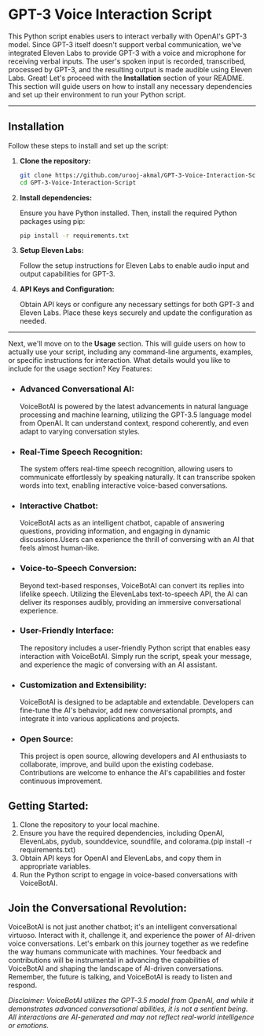 # GPT-3 Voice Interaction Script
This Python script enables users to interact verbally with OpenAI's GPT-3 model. Since GPT-3 itself doesn't support verbal communication, we've integrated Eleven Labs to provide GPT-3 with a voice and microphone for receiving verbal inputs. The user's spoken input is recorded, transcribed, processed by GPT-3, and the resulting output is made audible using Eleven Labs.
Great! Let's proceed with the **Installation** section of your README. This section will guide users on how to install any necessary dependencies and set up their environment to run your Python script.

---

## Installation

Follow these steps to install and set up the script:

1. **Clone the repository:**

   ```bash
   git clone https://github.com/urooj-akmal/GPT-3-Voice-Interaction-Script.git
   cd GPT-3-Voice-Interaction-Script
   ```

2. **Install dependencies:**

   Ensure you have Python installed. Then, install the required Python packages using pip:

   ```bash
   pip install -r requirements.txt
   ```

3. **Setup Eleven Labs:**

   Follow the setup instructions for Eleven Labs to enable audio input and output capabilities for GPT-3.

4. **API Keys and Configuration:**

   Obtain API keys or configure any necessary settings for both GPT-3 and Eleven Labs. Place these keys securely and update the configuration as needed.

---

Next, we'll move on to the **Usage** section. This will guide users on how to actually use your script, including any command-line arguments, examples, or specific instructions for interaction. What details would you like to include for the usage section? Key Features:
- ### Advanced Conversational AI: 
   VoiceBotAI is powered by the latest advancements in natural language processing and machine learning, utilizing the GPT-3.5 language      model from OpenAI. It can understand context, respond coherently, and even adapt to varying conversation styles.
- ### Real-Time Speech Recognition:
   The system offers real-time speech recognition, allowing users to communicate effortlessly by speaking naturally. It can transcribe       spoken words into text, enabling interactive voice-based conversations.
- ### Interactive Chatbot:
   VoiceBotAI acts as an intelligent chatbot, capable of answering questions, providing information, and engaging in dynamic             
   discussions.Users can experience the thrill of conversing with an AI that feels almost human-like.
- ### Voice-to-Speech Conversion:
   Beyond text-based responses, VoiceBotAI can convert its replies into lifelike speech. Utilizing the ElevenLabs text-to-speech API,        the AI can deliver its responses audibly, providing an immersive conversational experience.
- ### User-Friendly Interface:
   The repository includes a user-friendly Python script that enables easy interaction with VoiceBotAI. Simply run the script, speak your    message, and experience the magic of conversing with an AI assistant.
- ### Customization and Extensibility:
   VoiceBotAI is designed to be adaptable and extendable. Developers can fine-tune the AI's behavior, add new conversational prompts, and    integrate it into various applications and projects.
- ### Open Source:
   This project is open source, allowing developers and AI enthusiasts to collaborate, improve, and build upon the existing codebase.        Contributions are welcome to enhance the AI's capabilities and foster continuous improvement.

## Getting Started:
1. Clone the repository to your local machine.
2. Ensure you have the required dependencies, including OpenAI, ElevenLabs, pydub, sounddevice, soundfile, and colorama.(pip install -r requirements.txt)
3. Obtain API keys for OpenAI and ElevenLabs, and copy them in appropriate variables.
4. Run the Python script to engage in voice-based conversations with VoiceBotAI.

## Join the Conversational Revolution:
VoiceBotAI is not just another chatbot; it's an intelligent conversational virtuoso. Interact with it, challenge it, and experience the power of AI-driven voice conversations.
Let's embark on this journey together as we redefine the way humans communicate with machines. Your feedback and contributions will be instrumental in advancing the capabilities of VoiceBotAI and shaping the landscape of AI-driven conversations.
Remember, the future is talking, and VoiceBotAI is ready to listen and respond.

*Disclaimer: VoiceBotAI utilizes the GPT-3.5 model from OpenAI, and while it demonstrates advanced conversational abilities, it is not a sentient being. All interactions are AI-generated and may not reflect real-world intelligence or emotions.*
